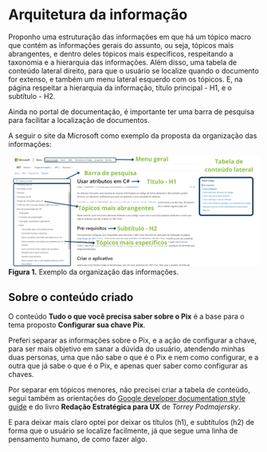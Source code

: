 # Arquitetura da informação

Proponho uma estruturação das informações em que há um tópico macro que contém as informações gerais do assunto, ou seja, tópicos mais abrangentes, e dentro deles tópicos mais específicos, respeitando a taxonomia e a hierarquia das informações.
 Além disso, uma tabela de conteúdo lateral direito, para que o usuário se localize quando o documento for extenso, e também um menu lateral esquerdo com os tópicos. 
 E, na página respeitar a hierarquia da informação, título principal - H1, e o subtítulo - H2.

 Ainda no portal de documentação, é importante ter uma barra de pesquisa para facilitar a localização de documentos.

 A seguir o site da Microsoft como exemplo da proposta da organização das informações:

![Microsoft - Exemplo de organização](img/exemplo-microsoft.png)
**Figura 1.** Exemplo da organização das informações.
## Sobre o conteúdo criado
O conteúdo  **Tudo o que você precisa saber sobre o Pix** é a base para o tema proposto **Configurar sua chave Pix**. 

Preferi separar as informações sobre o Pix, e a ação de configurar a chave, para ser mais objetivo em sanar a dúvida do usuário, atendendo minhas duas personas, uma que não sabe o que é o Pix e nem como configurar, e a outra que já sabe o que é o Pix, e apenas quer saber como configurar as chaves.

Por separar em tópicos menores, não precisei criar a tabela de conteúdo, segui também as orientações do [Google developer documentation style guide](https://developers.google.com/style) e do livro **Redação Estratégica para UX** de _Torrey Podmajersky_. 

E para deixar mais claro optei por deixar os títulos (h1), e subtítulos (h2) de forma que o usuário se localize facilmente, já que segue uma linha de pensamento humano, de como fazer algo.



